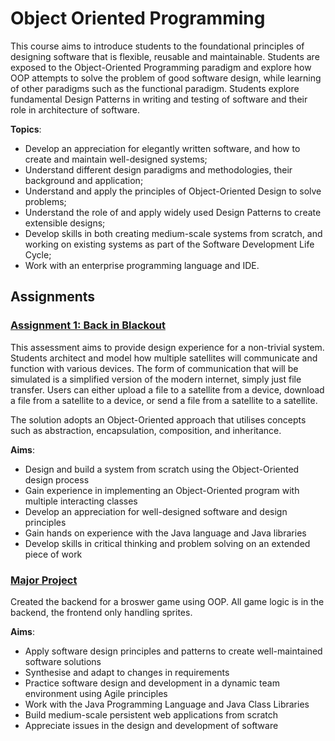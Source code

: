 # Object Oriented Programming

This course aims to introduce students to the foundational principles of designing software that is flexible, reusable and maintainable. Students are exposed to the Object-Oriented Programming paradigm and explore how OOP attempts to solve the problem of good software design, while learning of other paradigms such as the functional paradigm. Students explore fundamental Design Patterns in writing and testing of software and their role in architecture of software.

**Topics**:

- Develop an appreciation for elegantly written software, and how to create and maintain well-designed systems;
- Understand different design paradigms and methodologies, their background and application;
- Understand and apply the principles of Object-Oriented Design to solve problems;
- Understand the role of and apply widely used Design Patterns to create extensible designs;
- Develop skills in both creating medium-scale systems from scratch, and working on existing systems as part of the Software Development Life Cycle;
- Work with an enterprise programming language and IDE.

## Assignments

### [Assignment 1: Back in Blackout](./Assignment%201%20Back%20in%20Blackout)

This assessment aims to provide design experience for a non-trivial system. Students architect and model how multiple satellites will communicate and function with various devices. The form of communication that will be simulated is a simplified version of the modern internet, simply just file transfer. Users can either upload a file to a satellite from a device, download a file from a satellite to a device, or send a file from a satellite to a satellite.

The solution adopts an Object-Oriented approach that utilises concepts such as abstraction, encapsulation, composition, and inheritance.

**Aims**:

- Design and build a system from scratch using the Object-Oriented design process
- Gain experience in implementing an Object-Oriented program with multiple interacting classes
- Develop an appreciation for well-designed software and design principles
- Gain hands on experience with the Java language and Java libraries
- Develop skills in critical thinking and problem solving on an extended piece of work

### [Major Project](./Major%20Project%20Dungeon%20Mania)

Created the backend for a broswer game using OOP. All game logic is in the backend, the frontend only handling sprites.

**Aims**:

- Apply software design principles and patterns to create well-maintained software solutions
- Synthesise and adapt to changes in requirements
- Practice software design and development in a dynamic team environment using Agile principles
- Work with the Java Programming Language and Java Class Libraries
- Build medium-scale persistent web applications from scratch
- Appreciate issues in the design and development of software

